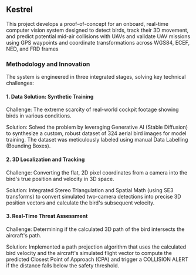 ##   Kestrel 


This project develops a proof-of-concept for an onboard, real-time computer vision system designed to detect birds, track their 3D movement, and predict potential mid-air collisions with UAVs and validate UAV missions using GPS waypoints and coordinate transformations across WGS84, ECEF, NED, and FRD frames


### Methodology and Innovation


The system is engineered in three integrated stages, solving key technical challenges:

#### 1. Data Solution: Synthetic Training
Challenge: The extreme scarcity of real-world cockpit footage showing birds in various conditions.

Solution: Solved the problem by leveraging Generative AI (Stable Diffusion) to synthesize a custom, robust dataset of 324 aerial bird images for model training. The dataset was meticulously labeled using manual Data Labelling (Bounding Boxes).

#### 2. 3D Localization and Tracking
Challenge: Converting the flat, 2D pixel coordinates from a camera into the bird's true position and velocity in 3D space.

Solution: Integrated Stereo Triangulation and Spatial Math (using SE3 transforms) to convert simulated two-camera detections into precise 3D position vectors and calculate the bird's subsequent velocity.

#### 3. Real-Time Threat Assessment
Challenge: Determining if the calculated 3D path of the bird intersects the aircraft's path.

Solution: Implemented a path projection algorithm that uses the calculated bird velocity and the aircraft's simulated flight vector to compute the predicted Closest Point of Approach (CPA) and trigger a COLLISION ALERT if the distance falls below the safety threshold.
